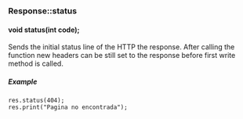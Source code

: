 <h3 id='res-status'>Response::status</h3>
<h4 class='variant'>void status(int code);</h4>

Sends the initial status line of the HTTP the response. After calling the function new headers can be still set to the response before first write method is called.

##### Example

```arduino
res.status(404);
res.print("Pagina no encontrada");
```
